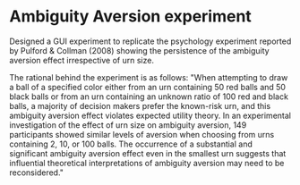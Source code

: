 # Ambiguity Aversion experiment

Designed a GUI experiment to replicate the psychology experiment
reported by Pulford & Collman (2008)
showing the persistence of the ambiguity
aversion effect irrespective of urn size. 

The rational behind the experiment is as follows:
"When attempting to draw a ball of a specified color either from an urn containing 50 red balls and 50 black balls
or from an urn containing an unknown ratio of 100 red and black balls, a majority of decision makers prefer the
known-risk urn, and this ambiguity aversion effect violates expected utility theory. In an experimental
investigation of the effect of urn size on ambiguity aversion, 149 participants showed similar levels of aversion
when choosing from urns containing 2, 10, or 100 balls. The occurrence of a substantial and significant
ambiguity aversion effect even in the smallest urn suggests that influential theoretical interpretations of
ambiguity aversion may need to be reconsidered."

